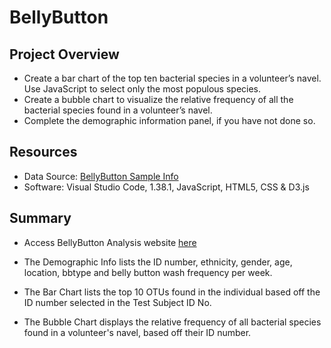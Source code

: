 # BellyButton

## Project Overview

- Create a bar chart of the top ten bacterial species in a volunteer’s navel. Use JavaScript to select only the most populous species.
- Create a bubble chart to visualize the relative frequency of all the bacterial species found in a volunteer’s navel.
- Complete the demographic information panel, if you have not done so.



## Resources
- Data Source: [BellyButton Sample Info](https://github.com/vrod237/BellyButton/blob/master/samples.json)
- Software: Visual Studio Code, 1.38.1, JavaScript, HTML5, CSS & D3.js

## Summary


- Access BellyButton Analysis website <a href="https://vrod237.github.io/BellyButton/">here</a>

- The Demographic Info lists the ID number, ethnicity, gender, age, location, bbtype and belly button wash frequency per week. 

- The Bar Chart lists the top 10 OTUs found in the individual based off the ID number selected in the Test Subject ID No.

- The Bubble Chart displays the relative frequency of all bacterial species found in a volunteer's navel, based off their ID number.
